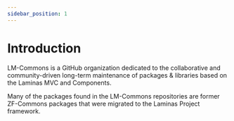 ```yaml
---
sidebar_position: 1
---
```


# Introduction

LM-Commons is a GitHub organization dedicated to the collaborative
and community-driven long-term maintenance of packages & libraries based on the Laminas MVC and Components.

Many of the packages found in the LM-Commons repositories are former ZF-Commons packages
that were migrated to the Laminas Project framework.
